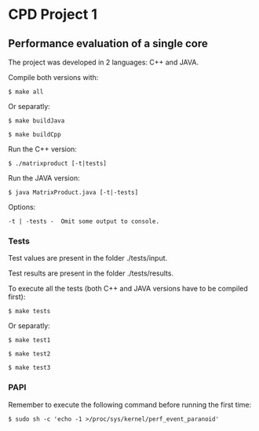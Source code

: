 # CPD Project 1
## Performance	evaluation	of	a	single	core

The project was developed in 2 languages: C++ and JAVA.

Compile both versions with:

    $ make all

Or separatly:

    $ make buildJava

    $ make buildCpp

Run the C++ version:

    $ ./matrixproduct [-t|tests]

Run the JAVA version:

    $ java MatrixProduct.java [-t|-tests]

Options:
    
    -t | -tests -  Omit some output to console.

### Tests
Test values are present in the folder ./tests/input.

Test results are present in the folder ./tests/results.

To execute all the tests (both C++ and JAVA versions have to be compiled first):

    $ make tests

Or separatly:

    $ make test1

    $ make test2

    $ make test3

### PAPI

Remember to execute the following command before running the first time:

    $ sudo sh -c 'echo -1 >/proc/sys/kernel/perf_event_paranoid'


